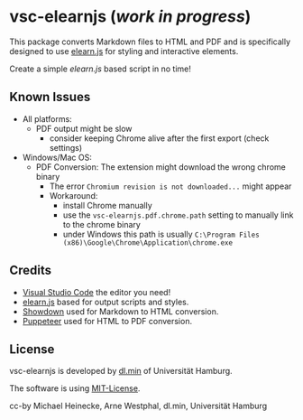 # vsc-elearnjs (_work in progress_)

This package converts Markdown files to HTML and PDF and is specifically
designed to use [elearn.js](https://github.com/elb-min-uhh/elearn.js) for styling
and interactive elements.

Create a simple _elearn.js_ based script in no time!

## Known Issues

* All platforms:
    * PDF output might be slow
        * consider keeping Chrome alive after the first export (check settings)
* Windows/Mac OS:
    * PDF Conversion: The extension might download the wrong chrome binary
        * The error `Chromium revision is not downloaded...` might appear
        * Workaround:
            * install Chrome manually
            * use the `vsc-elearnjs.pdf.chrome.path` setting to
            manually link to the chrome binary
            * under Windows this path is usually
            `C:\Program Files (x86)\Google\Chrome\Application\chrome.exe`

## Credits

* [Visual Studio Code](https://code.visualstudio.com/) the editor you need!
* [elearn.js](https://github.com/elb-min-uhh/elearn.js) based for output scripts and styles.
* [Showdown](http://showdownjs.com/) used for Markdown to HTML conversion.
* [Puppeteer](https://github.com/GoogleChrome/puppeteer)
used for HTML to PDF conversion.

## License

vsc-elearnjs is developed by
[dl.min](https://www.min.uni-hamburg.de/studium/digitalisierung-lehre/ueber-uns.html)
of Universität Hamburg.

The software is using [MIT-License](http://opensource.org/licenses/mit-license.php).

cc-by Michael Heinecke, Arne Westphal, dl.min, Universität Hamburg
